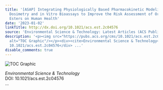```yaml
---
title: '[ASAP] Integrating Physiologically Based Pharmacokinetic Modeling-Based Forward
  Dosimetry and in Vitro Bioassays to Improve the Risk Assessment of Organophosphate
  Esters on Human Health'
date: '2023-01-02'
linkTitle: http://dx.doi.org/10.1021/acs.est.2c04576
source: 'Environmental Science & Technology: Latest Articles (ACS Publications)'
description: '<p><img src="https://pubs.acs.org/cms/10.1021/acs.est.2c04576/asset/images/medium/es2c04576_0007.gif"
  alt="TOC Graphic"/></p><div><cite>Environmental Science & Technology</cite></div><div>DOI:
  10.1021/acs.est.2c04576</div> ...'
disable_comments: true
---
```

<p><img src="https://pubs.acs.org/cms/10.1021/acs.est.2c04576/asset/images/medium/es2c04576_0007.gif" alt="TOC Graphic"/></p><div><cite>Environmental Science & Technology</cite></div><div>DOI: 10.1021/acs.est.2c04576</div> ...